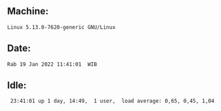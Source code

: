 ## Machine:
```
Linux 5.13.0-7620-generic GNU/Linux
```
## Date:
```
Rab 19 Jan 2022 11:41:01  WIB
```
## Idle:
```
 23:41:01 up 1 day, 14:49,  1 user,  load average: 0,65, 0,45, 1,04
```
